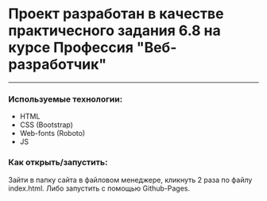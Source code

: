 # Проект разработан в качестве практичесного задания 6.8 на курсе Профессия "Веб-разработчик"
---
### Используемые технологии:
* HTML
* CSS (Bootstrap)
* Web-fonts (Roboto)
* JS
### Как открыть/запустить:
Зайти в папку сайта в файловом менеджере, кликнуть 2 раза по файлу index.html.
Либо запустить с помощью Github-Pages.

